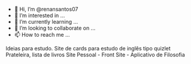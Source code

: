 - 👋 Hi, I’m @renansantos07
- 👀 I’m interested in ...
- 🌱 I’m currently learning ...
- 💞️ I’m looking to collaborate on ...
- 📫 How to reach me ...

Ideias para estudo.
Site de cards para estudo de inglês tipo quizlet
Prateleira, lista de livros 
Site Pessoal - Front
Site - Aplicativo de Filosofia 

<!---
renansantos07/renansantos07 is a ✨ special ✨ repository because its `README.md` (this file) appears on your GitHub profile.
You can click the Preview link to take a look at your changes.
--->
